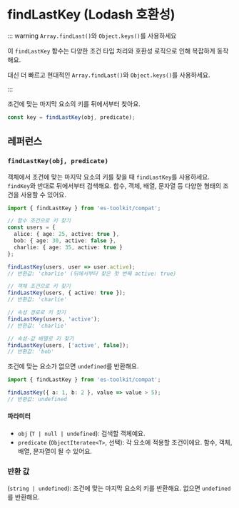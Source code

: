 # findLastKey (Lodash 호환성)

::: warning `Array.findLast()`와 `Object.keys()`를 사용하세요

이 `findLastKey` 함수는 다양한 조건 타입 처리와 호환성 로직으로 인해 복잡하게 동작해요.

대신 더 빠르고 현대적인 `Array.findLast()`와 `Object.keys()`를 사용하세요.

:::

조건에 맞는 마지막 요소의 키를 뒤에서부터 찾아요.

```typescript
const key = findLastKey(obj, predicate);
```

## 레퍼런스

### `findLastKey(obj, predicate)`

객체에서 조건에 맞는 마지막 요소의 키를 찾을 때 `findLastKey`를 사용하세요. `findKey`와 반대로 뒤에서부터 검색해요. 함수, 객체, 배열, 문자열 등 다양한 형태의 조건을 사용할 수 있어요.

```typescript
import { findLastKey } from 'es-toolkit/compat';

// 함수 조건으로 키 찾기
const users = {
  alice: { age: 25, active: true },
  bob: { age: 30, active: false },
  charlie: { age: 35, active: true }
};

findLastKey(users, user => user.active);
// 반환값: 'charlie' (뒤에서부터 찾은 첫 번째 active: true)

// 객체 조건으로 키 찾기
findLastKey(users, { active: true });
// 반환값: 'charlie'

// 속성 경로로 키 찾기
findLastKey(users, 'active');
// 반환값: 'charlie'

// 속성-값 배열로 키 찾기
findLastKey(users, ['active', false]);
// 반환값: 'bob'
```

조건에 맞는 요소가 없으면 `undefined`를 반환해요.

```typescript
import { findLastKey } from 'es-toolkit/compat';

findLastKey({ a: 1, b: 2 }, value => value > 5);
// 반환값: undefined
```

#### 파라미터

- `obj` (`T | null | undefined`): 검색할 객체예요.
- `predicate` (`ObjectIteratee<T>`, 선택): 각 요소에 적용할 조건이에요. 함수, 객체, 배열, 문자열이 될 수 있어요.

### 반환 값

(`string | undefined`): 조건에 맞는 마지막 요소의 키를 반환해요. 없으면 `undefined`를 반환해요.
